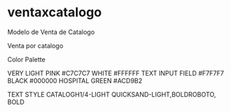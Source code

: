 # ventaxcatalogo
Modelo de Venta de Catalogo

Venta por catalogo

Color Palette

VERY LIGHT PINK
#C7C7C7
WHITE
#FFFFFF
TEXT INPUT FIELD
#F7F7F7
BLACK
#000000
HOSPITAL GREEN
#ACD9B2

TEXT STYLE CATALOGH1/4-LIGHT
QUICKSAND-LIGHT,BOLDROBOTO, BOLD
